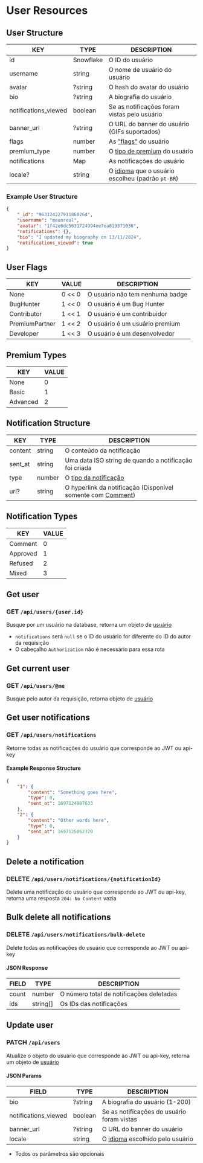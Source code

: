 # User Resources

## User Structure

| KEY                  | TYPE      | DESCRIPTION                                                                |
| -------------------- | --------- | -------------------------------------------------------------------------- |
| id                   | Snowflake | O ID do usuário                                                            |
| username             | string    | O nome de usuário do usuário                                               |
| avatar               | ?string   | O hash do avatar do usuário                                                |
| bio                  | ?string   | A biografia do usuário                                                     |
| notifications_viewed | boolean   | Se as notificações foram vistas pelo usuário                               |
| banner_url           | ?string   | O URL do banner do usuário (GIFs suportados)                               |
| flags                | number    | As ["flags"](#user-flags) do usuário                                       |
| premium_type         | number    | O [tipo de premium](#premium-types) do usuário                             |
| notifications        | Map       | As notificações do usuário                                                 |
| locale?              | string    | O [idioma](/api/README.md#locales) que o usuário escolheu (padrão `pt-BR`) |

### Example User Structure

```json
{
    "_id": "963124227911860264",
    "username": "meunreal",
    "avatar": "1f42e6dc5631724994ee7ea819371036",
    "notifications": {},
    "bio": "I updated my biography on 13/11/2024",
    "notifications_viewed": true
}
```

## User Flags

| KEY            | VALUE  | DESCRIPTION                     |
| -------------- | ------ | ------------------------------- |
| None           | 0 << 0 | O usuário não tem nenhuma badge |
| BugHunter      | 1 << 0 | O usuário é um Bug Hunter       |
| Contributor    | 1 << 1 | O usuário é um contribuidor     |
| PremiumPartner | 1 << 2 | O usuário é um usuário premium  |
| Developer      | 1 << 3 | O usuário é um desenvolvedor    |

## Premium Types

| KEY      | VALUE |
| -------- | ----- |
| None     | 0     |
| Basic    | 1     |
| Advanced | 2     |

## Notification Structure

| KEY     | TYPE   | DESCRIPTION                                                                        |
| ------- | ------ | ---------------------------------------------------------------------------------- |
| content | string | O conteúdo da notificação                                                          |
| sent_at | string | Uma data ISO string de quando a notificação foi criada                             |
| type    | number | O [tipo da notificação](#notification-types)                                       |
| url?    | string | O hyperlink da notificação (Disponível somente com [Comment](#notification-types)) |

## Notification Types

| KEY      | VALUE |
| -------- | ----- |
| Comment  | 0     |
| Approved | 1     |
| Refused  | 2     |
| Mixed    | 3     |

## Get user

### GET `/api/users/{user.id}`

Busque por um usuário na database, retorna um objeto de [usuário](#user-structure)

-   `notifications` será `null` se o ID do usuário for diferente do ID do autor da
    requisição
-   O cabeçalho `Authorization` não é necessário para essa rota

## Get current user

### GET `/api/users/@me`

Busque pelo autor da requisição, retorna objeto de [usuário](#user-structure)

## Get user notifications

### GET `/api/users/notifications`

Retorne todas as notificações do usuário que corresponde ao JWT ou api-key

#### Example Response Structure

```json
{
    "1": {
        "content": "Something goes here",
        "type": 0,
        "sent_at": 1697124907633
    },
    "2": {
        "content": "Other words here",
        "type": 0,
        "sent_at": 1697125062370
    }
}
```

## Delete a notification

### DELETE `/api/users/notifications/{notificationId}`

Delete uma notificação do usuário que corresponde ao JWT ou api-key, retorna uma
resposta `204: No Content` vazia

## Bulk delete all notifications

### DELETE `/api/users/notifications/bulk-delete`

Delete todas as notificações do usuário que corresponde ao JWT ou api-key

#### JSON Response

| FIELD | TYPE     | DESCRIPTION                              |
| ----- | -------- | ---------------------------------------- |
| count | number   | O número total de notificações deletadas |
| ids   | string[] | Os IDs das notificações                  |

## Update user

### PATCH `/api/users`

Atualize o objeto do usuário que corresponde ao JWT ou api-key, retorna um objeto
de [usuário](#user-structure)

#### JSON Params

| FIELD                | TYPE    | DESCRIPTION                                               |
| -------------------- | ------- | --------------------------------------------------------- |
| bio                  | ?string | A biografia do usuário (1-200)                            |
| notifications_viewed | boolean | Se as notificações do usuário foram vistas                |
| banner_url           | ?string | O URL do banner do usuário                                |
| locale               | string  | O [idioma](/api/README.md#locales) escolhido pelo usuário |

-   Todos os parâmetros são opcionais
